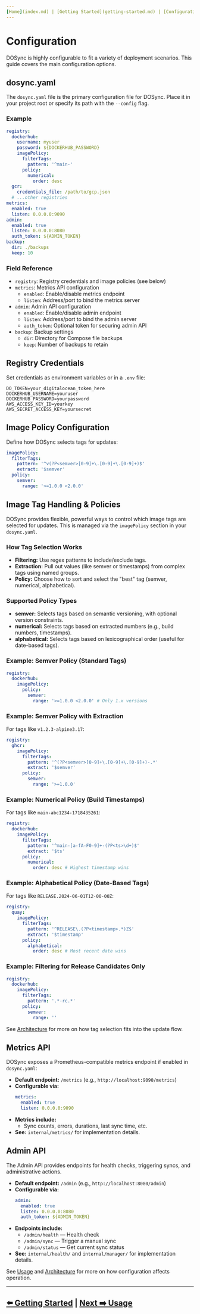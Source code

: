 ```yaml
---
[Home](index.md) | [Getting Started](getting-started.md) | [Configuration](configuration.md) | [Usage](usage.md) | [Architecture](architecture.md) | [Docker Compose](docker-compose.md) | [Testing](testing.md) | [FAQ](faq.md) | [Contributing](contributing.md) | [Rules](rules.md)
---
```


# Configuration

DOSync is highly configurable to fit a variety of deployment scenarios. This guide covers the main configuration options.

## dosync.yaml

The `dosync.yaml` file is the primary configuration file for DOSync. Place it in your project root or specify its path with the `--config` flag.

### Example

```yaml
registry:
  dockerhub:
    username: myuser
    password: ${DOCKERHUB_PASSWORD}
    imagePolicy:
      filterTags:
        pattern: '^main-'
      policy:
        numerical:
          order: desc
  gcr:
    credentials_file: /path/to/gcp.json
  # ...other registries
metrics:
  enabled: true
  listen: 0.0.0.0:9090
admin:
  enabled: true
  listen: 0.0.0.0:8080
  auth_token: ${ADMIN_TOKEN}
backup:
  dir: ./backups
  keep: 10
```

### Field Reference

- `registry`: Registry credentials and image policies (see below)
- `metrics`: Metrics API configuration
  - `enabled`: Enable/disable metrics endpoint
  - `listen`: Address/port to bind the metrics server
- `admin`: Admin API configuration
  - `enabled`: Enable/disable admin endpoint
  - `listen`: Address/port to bind the admin server
  - `auth_token`: Optional token for securing admin API
- `backup`: Backup settings
  - `dir`: Directory for Compose file backups
  - `keep`: Number of backups to retain

## Registry Credentials

Set credentials as environment variables or in a `.env` file:

```env
DO_TOKEN=your_digitalocean_token_here
DOCKERHUB_USERNAME=youruser
DOCKERHUB_PASSWORD=yourpassword
AWS_ACCESS_KEY_ID=yourkey
AWS_SECRET_ACCESS_KEY=yoursecret
```

## Image Policy Configuration

Define how DOSync selects tags for updates:

```yaml
imagePolicy:
  filterTags:
    pattern: '^v(?P<semver>[0-9]+\.[0-9]+\.[0-9]+)$'
    extract: '$semver'
  policy:
    semver:
      range: '>=1.0.0 <2.0.0'
```

## Image Tag Handling & Policies

DOSync provides flexible, powerful ways to control which image tags are selected for updates. This is managed via the `imagePolicy` section in your `dosync.yaml`.

### How Tag Selection Works

- **Filtering:** Use regex patterns to include/exclude tags.
- **Extraction:** Pull out values (like semver or timestamps) from complex tags using named groups.
- **Policy:** Choose how to sort and select the "best" tag (semver, numerical, alphabetical).

### Supported Policy Types

- **semver:** Selects tags based on semantic versioning, with optional version constraints.
- **numerical:** Selects tags based on extracted numbers (e.g., build numbers, timestamps).
- **alphabetical:** Selects tags based on lexicographical order (useful for date-based tags).

### Example: Semver Policy (Standard Tags)

```yaml
registry:
  dockerhub:
    imagePolicy:
      policy:
        semver:
          range: '>=1.0.0 <2.0.0' # Only 1.x versions
```

### Example: Semver Policy with Extraction

For tags like `v1.2.3-alpine3.17`:

```yaml
registry:
  ghcr:
    imagePolicy:
      filterTags:
        pattern: '^(?P<semver>[0-9]+\.[0-9]+\.[0-9]+)-.*'
        extract: '$semver'
      policy:
        semver:
          range: '>=1.0.0'
```

### Example: Numerical Policy (Build Timestamps)

For tags like `main-abc1234-1718435261`:

```yaml
registry:
  dockerhub:
    imagePolicy:
      filterTags:
        pattern: '^main-[a-fA-F0-9]+-(?P<ts>\d+)$'
        extract: '$ts'
      policy:
        numerical:
          order: desc # Highest timestamp wins
```

### Example: Alphabetical Policy (Date-Based Tags)

For tags like `RELEASE.2024-06-01T12-00-00Z`:

```yaml
registry:
  quay:
    imagePolicy:
      filterTags:
        pattern: '^RELEASE\.(?P<timestamp>.*)Z$'
        extract: '$timestamp'
      policy:
        alphabetical:
          order: desc # Most recent date wins
```

### Example: Filtering for Release Candidates Only

```yaml
registry:
  dockerhub:
    imagePolicy:
      filterTags:
        pattern: '.*-rc.*'
      policy:
        semver:
          range: ''
```

See [Architecture](architecture.md) for more on how tag selection fits into the update flow.

## Metrics API

DOSync exposes a Prometheus-compatible metrics endpoint if enabled in `dosync.yaml`:

- **Default endpoint:** `/metrics` (e.g., `http://localhost:9090/metrics`)
- **Configurable via:**
  ```yaml
  metrics:
    enabled: true
    listen: 0.0.0.0:9090
  ```
- **Metrics include:**
  - Sync counts, errors, durations, last sync time, etc.
- **See:** `internal/metrics/` for implementation details.

## Admin API

The Admin API provides endpoints for health checks, triggering syncs, and administrative actions.

- **Default endpoint:** `/admin` (e.g., `http://localhost:8080/admin`)
- **Configurable via:**
  ```yaml
  admin:
    enabled: true
    listen: 0.0.0.0:8080
    auth_token: ${ADMIN_TOKEN}
  ```
- **Endpoints include:**
  - `/admin/health` — Health check
  - `/admin/sync` — Trigger a manual sync
  - `/admin/status` — Get current sync status
- **See:** `internal/health/` and `internal/manager/` for implementation details.

See [Usage](usage.md) and [Architecture](architecture.md) for more on how configuration affects operation.

---

## [⬅️ Getting Started](getting-started.md) | [Next ➡️ Usage](usage.md)
